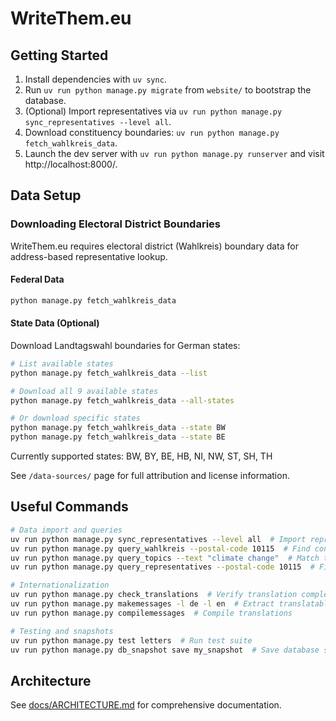 # WriteThem.eu

## Getting Started
1. Install dependencies with `uv sync`.
2. Run `uv run python manage.py migrate` from `website/` to bootstrap the database.
3. (Optional) Import representatives via `uv run python manage.py sync_representatives --level all`.
4. Download constituency boundaries: `uv run python manage.py fetch_wahlkreis_data`.
5. Launch the dev server with `uv run python manage.py runserver` and visit http://localhost:8000/.

## Data Setup

### Downloading Electoral District Boundaries

WriteThem.eu requires electoral district (Wahlkreis) boundary data for address-based representative lookup.

#### Federal Data

```bash
python manage.py fetch_wahlkreis_data
```

#### State Data (Optional)

Download Landtagswahl boundaries for German states:

```bash
# List available states
python manage.py fetch_wahlkreis_data --list

# Download all 9 available states
python manage.py fetch_wahlkreis_data --all-states

# Or download specific states
python manage.py fetch_wahlkreis_data --state BW
python manage.py fetch_wahlkreis_data --state BE
```

Currently supported states: BW, BY, BE, HB, NI, NW, ST, SH, TH

See `/data-sources/` page for full attribution and license information.

## Useful Commands
```bash
# Data import and queries
uv run python manage.py sync_representatives --level all  # Import representative data
uv run python manage.py query_wahlkreis --postal-code 10115  # Find constituency
uv run python manage.py query_topics --text "climate change"  # Match topics
uv run python manage.py query_representatives --postal-code 10115  # Find reps

# Internationalization
uv run python manage.py check_translations  # Verify translation completeness
uv run python manage.py makemessages -l de -l en  # Extract translatable strings
uv run python manage.py compilemessages  # Compile translations

# Testing and snapshots
uv run python manage.py test letters  # Run test suite
uv run python manage.py db_snapshot save my_snapshot  # Save database state
```

## Architecture
See [docs/ARCHITECTURE.md](docs/ARCHITECTURE.md) for comprehensive documentation.
